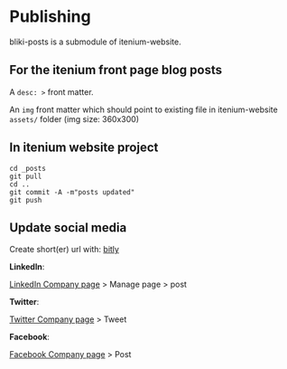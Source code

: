 Publishing
==========

bliki-posts is a submodule of itenium-website.

## For the itenium front page blog posts

A `desc: >` front matter.

An `img` front matter which should point to existing file in itenium-website `assets/` folder
(img size: 360x300)


## In itenium website project

```
cd _posts
git pull
cd ..
git commit -A -m"posts updated"
git push
```


## Update social media

Create short(er) url with: [bitly](https://bitly.com)

**LinkedIn**:  

[LinkedIn Company page][linkedin] > Manage page > post

**Twitter**:  

[Twitter Company page][twitter] > Tweet

**Facebook**:  

[Facebook Company page][facebook] > Post


[linkedin]: https://www.linkedin.com/company/itenium
[facebook]: https://www.facebook.com/itenium.be
[twitter]: https://twitter.com/itenium_be
